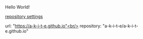 Hello World!


[repository settings](https://a-k-i-t-e.github.io/index.md)

url: "https://a-k-i-t-e.github.io"<br/>
repository: "a-k-i-t-e/a-k-i-t-e.github.io"
